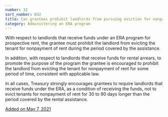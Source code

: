 ```yaml
---
number: 32
sort_number: 032
title: Can grantees prohibit landlords from pursuing eviction for nonpayment of rent for some period after receiving ERA assistance?
category: Administering an ERA program
---
```


With respect to landlords that receive funds under an ERA program for prospective rent, the grantee must prohibit the landlord from evicting the tenant for nonpayment of rent during the period covered by the assistance.

In addition, with respect to landlords that receive funds for rental arrears, to promote the purpose of the program the grantee is encouraged to prohibit the landlord from evicting the tenant for nonpayment of rent for some period of time, consistent with applicable law.

In all cases, Treasury strongly encourages grantees to require landlords that receive funds under the ERA, as a condition of receiving the funds, not to evict tenants for nonpayment of rent for 30 to 90 days longer than the period covered by the rental assistance.

<a href="{{ site.baseurl }}/implementation-guidance/changes/" class="era-guidance__datestamp">Added on May 7, 2021</a>